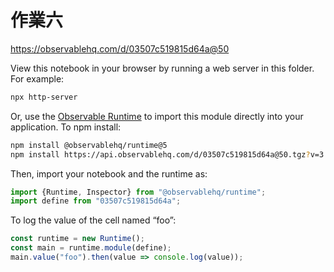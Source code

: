 # 作業六

https://observablehq.com/d/03507c519815d64a@50

View this notebook in your browser by running a web server in this folder. For
example:

~~~sh
npx http-server
~~~

Or, use the [Observable Runtime](https://github.com/observablehq/runtime) to
import this module directly into your application. To npm install:

~~~sh
npm install @observablehq/runtime@5
npm install https://api.observablehq.com/d/03507c519815d64a@50.tgz?v=3
~~~

Then, import your notebook and the runtime as:

~~~js
import {Runtime, Inspector} from "@observablehq/runtime";
import define from "03507c519815d64a";
~~~

To log the value of the cell named “foo”:

~~~js
const runtime = new Runtime();
const main = runtime.module(define);
main.value("foo").then(value => console.log(value));
~~~
